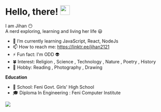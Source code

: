 
# Hello, there! <img src="https://raw.githubusercontent.com/MartinHeinz/MartinHeinz/master/wave.gif" width="30px">

I am Jihan :no_mouth:  
A nerd exploring, learning
and living her life :smiley: 

- 🌱 I’m currently learning JavaScript, React, NodeJs 
- 📫 How to reach me: https://linktr.ee/jihan2121
- ⚡ Fun fact: I'm ODD :alien:
- :four_leaf_clover: Interest: Religion , Science , Technology , Nature , Poetry , History 
- :maple_leaf: Hobby: Reading , Photography , Drawing 

**Education**
- :school_satchel: School: Feni Govt. Girls' High School
- :mortar_board: Diploma In Engineering : Feni Computer Institute 

<img align="center" src="https://github-readme-stats.vercel.app/api/<CARD_TYPE>/?username=<USERNAME>&theme=<THEME_NAME>" />
